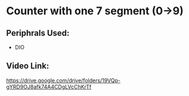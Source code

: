 # Counter with one 7 segment (0->9)
## Periphrals Used:
- DIO
## Video Link:
https://drive.google.com/drive/folders/19VQp-gYRD9OJ8afk74A4CDgLVcChKrTf

